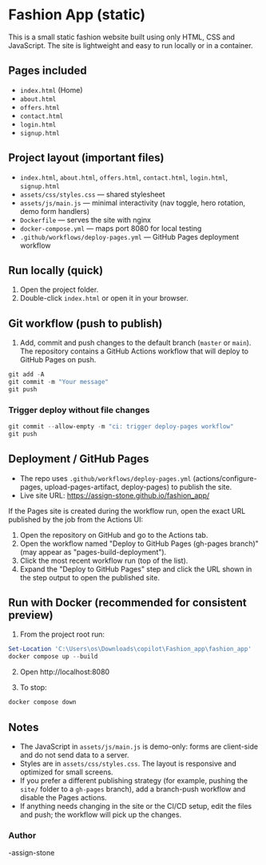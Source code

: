 # Fashion App (static)

This is a small static fashion website built using only HTML, CSS and JavaScript. The site is lightweight and easy to run locally or in a container.

## Pages included
- `index.html` (Home)
- `about.html`
- `offers.html`
- `contact.html`
- `login.html`
- `signup.html`

## Project layout (important files)
- `index.html`, `about.html`, `offers.html`, `contact.html`, `login.html`, `signup.html`
- `assets/css/styles.css` — shared stylesheet
- `assets/js/main.js` — minimal interactivity (nav toggle, hero rotation, demo form handlers)
- `Dockerfile` — serves the site with nginx
- `docker-compose.yml` — maps port 8080 for local testing
- `.github/workflows/deploy-pages.yml` — GitHub Pages deployment workflow

## Run locally (quick)
1. Open the project folder.
2. Double-click `index.html` or open it in your browser.


## Git workflow (push to publish)
1. Add, commit and push changes to the default branch (`master` or `main`). The repository contains a GitHub Actions workflow that will deploy to GitHub Pages on push.

```powershell
git add -A
git commit -m "Your message"
git push
```

### Trigger deploy without file changes

```powershell
git commit --allow-empty -m "ci: trigger deploy-pages workflow"
git push
```

## Deployment / GitHub Pages
- The repo uses `.github/workflows/deploy-pages.yml` (actions/configure-pages, upload-pages-artifact, deploy-pages) to publish the site.
- Live site URL: https://assign-stone.github.io/fashion_app/

If the Pages site is created during the workflow run, open the exact URL published by the job from the Actions UI:
1. Open the repository on GitHub and go to the Actions tab.
2. Open the workflow named "Deploy to GitHub Pages (gh-pages branch)" (may appear as "pages-build-deployment").
3. Click the most recent workflow run (top of the list).
4. Expand the "Deploy to GitHub Pages" step and click the URL shown in the step output to open the published site.


## Run with Docker (recommended for consistent preview)
1. From the project root run:

```powershell
Set-Location 'C:\Users\os\Downloads\copilot\Fashion_app\fashion_app'
docker compose up --build
```

2. Open http://localhost:8080

3. To stop:

```powershell
docker compose down
```


## Notes
- The JavaScript in `assets/js/main.js` is demo-only: forms are client-side and do not send data to a server.
- Styles are in `assets/css/styles.css`. The layout is responsive and optimized for small screens.
- If you prefer a different publishing strategy (for example, pushing the `site/` folder to a `gh-pages` branch), add a branch-push workflow and disable the Pages actions.
- If anything needs changing in the site or the CI/CD setup, edit the files and push; the workflow will pick up the changes.

### Author
-assign-stone

